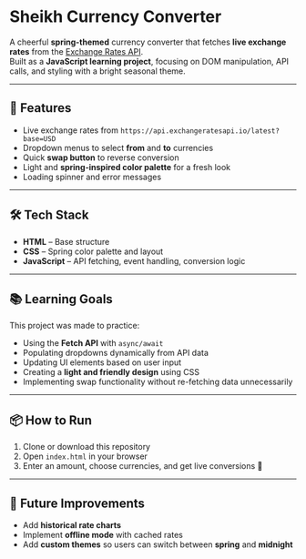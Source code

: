 # Sheikh Currency Converter

A cheerful **spring-themed** currency converter that fetches **live exchange rates** from the [Exchange Rates API](https://exchangeratesapi.io).  
Built as a **JavaScript learning project**, focusing on DOM manipulation, API calls, and styling with a bright seasonal theme.

---

## 🌼 Features

- Live exchange rates from `https://api.exchangeratesapi.io/latest?base=USD`
- Dropdown menus to select **from** and **to** currencies
- Quick **swap button** to reverse conversion
- Light and **spring-inspired color palette** for a fresh look
- Loading spinner and error messages

---

## 🛠 Tech Stack

- **HTML** – Base structure  
- **CSS** – Spring color palette and layout  
- **JavaScript** – API fetching, event handling, conversion logic

---

## 📚 Learning Goals

This project was made to practice:

- Using the **Fetch API** with `async/await`
- Populating dropdowns dynamically from API data
- Updating UI elements based on user input
- Creating a **light and friendly design** using CSS
- Implementing swap functionality without re-fetching data unnecessarily

---

## 📦 How to Run

1. Clone or download this repository  
2. Open `index.html` in your browser  
3. Enter an amount, choose currencies, and get live conversions 💱

---

## 🌱 Future Improvements

- Add **historical rate charts**
- Implement **offline mode** with cached rates
- Add **custom themes** so users can switch between **spring** and **midnight**
